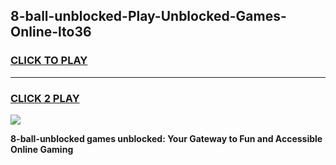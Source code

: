 
## 8-ball-unblocked-Play-Unblocked-Games-Online-lto36
<h3>
<a href="https://premium76.site?title=8-ball-unblocked&ref=25A">CLICK TO PLAY</a></h3>
<hr>

<h3>
<a href="https://premium76.site?title=8-ball-unblocked&ref=25A">CLICK 2 PLAY</a>
  
</h3>

<a href="https://premium76.site?title=8-ball-unblocked&ref=25A"><img src="https://clearcache.store/games.png"></a>


**8-ball-unblocked games unblocked: Your Gateway to Fun and Accessible Online Gaming**
